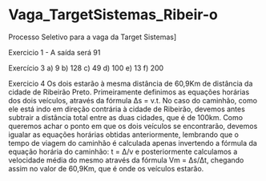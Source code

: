 # Vaga_TargetSistemas_Ribeir-o
Processo Seletivo para a vaga da Target Sistemas]


Exercicio 1 - A saída será 91

Exercício 3
	a) 9
	b) 128
	c) 49
	d) 100
	e) 13
	f) 200

Exercicio 4
	Os dois estarão à mesma distância de 60,9Km de distância da cidade de Ribeirão Preto. Primeiramente definimos as 
	equações horárias dos dois veículos, através da fórmula Δs = v.t. No caso do caminhão, como ele está indo em direção
	contrária à cidade de Ribeirão, devemos antes subtrair a distância total entre as duas cidades, que é de 100km.
	Como queremos achar o ponto em que os dois veículos se encontrarão, devemos igualar as equações horárias obtidas
	anteriormente, lembrando que o tempo de viagem do caminhão é calculada apenas invertendo a fórmula da equação
	horária do caminhão: t = Δ/v e posteriormente calculamos a velocidade média do mesmo através da fórmula Vm = Δs/Δt,
	chegando assim no valor de 60,9Km, que é onde os veículos estarão.
	

